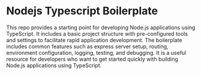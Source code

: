 # Nodejs Typescript Boilerplate

This repo provides a starting point for developing Node.js applications using TypeScript. It includes a basic project structure with pre-configured tools and settings to facilitate rapid application development. The boilerplate includes common features such as express server setup, routing, environment configuration, logging, testing, and debugging. It is a useful resource for developers who want to get started quickly with building Node.js applications using TypeScript.
